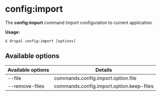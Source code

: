 # config:import
The **config:import** command Import configuration to current application.

**Usage:**
```
$ drupal config:import [options] 
```

## Available options
Available options | Details
-------|-------------
--file | commands.config.import.option.file
--remove-files | commands.config.import.option.keep-files

